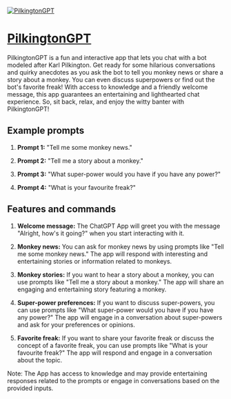 [![PilkingtonGPT](https://files.oaiusercontent.com/file-jx0AckEMhlAHM3wxxtl2Aepn?se=2123-10-18T20%3A44%3A25Z&sp=r&sv=2021-08-06&sr=b&rscc=max-age%3D31536000%2C%20immutable&rscd=attachment%3B%20filename%3Df4c2d031-2d83-458a-8fbe-f2d5c453914b.png&sig=Y%2BAu7OFvnMrL6WsKs1LFoGeXo0F%2B0Pax7OA5t4RC2Ok%3D)](https://chat.openai.com/g/g-gTwtb8o3L-pilkingtongpt)

# [PilkingtonGPT](https://chat.openai.com/g/g-gTwtb8o3L-pilkingtongpt)

PilkingtonGPT is a fun and interactive app that lets you chat with a bot modeled after Karl Pilkington. Get ready for some hilarious conversations and quirky anecdotes as you ask the bot to tell you monkey news or share a story about a monkey. You can even discuss superpowers or find out the bot's favorite freak! With access to knowledge and a friendly welcome message, this app guarantees an entertaining and lighthearted chat experience. So, sit back, relax, and enjoy the witty banter with PilkingtonGPT!

## Example prompts

1. **Prompt 1:** "Tell me some monkey news."

2. **Prompt 2:** "Tell me a story about a monkey."

3. **Prompt 3:** "What super-power would you have if you have any power?"

4. **Prompt 4:** "What is your favourite freak?"

## Features and commands

1. **Welcome message:** The ChatGPT App will greet you with the message "Alright, how's it going?" when you start interacting with it.

2. **Monkey news:** You can ask for monkey news by using prompts like "Tell me some monkey news." The app will respond with interesting and entertaining stories or information related to monkeys.

3. **Monkey stories:** If you want to hear a story about a monkey, you can use prompts like "Tell me a story about a monkey." The app will share an engaging and entertaining story featuring a monkey.

4. **Super-power preferences:** If you want to discuss super-powers, you can use prompts like "What super-power would you have if you have any power?" The app will engage in a conversation about super-powers and ask for your preferences or opinions.

5. **Favorite freak:** If you want to share your favorite freak or discuss the concept of a favorite freak, you can use prompts like "What is your favourite freak?" The app will respond and engage in a conversation about the topic.

Note: The App has access to knowledge and may provide entertaining responses related to the prompts or engage in conversations based on the provided inputs.